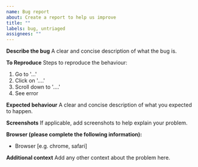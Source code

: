 ```yaml
---
name: Bug report
about: Create a report to help us improve
title: ""
labels: bug, untriaged
assignees: ""
---
```


**Describe the bug**
A clear and concise description of what the bug is.

**To Reproduce**
Steps to reproduce the behaviour:

1. Go to '...'
2. Click on '....'
3. Scroll down to '....'
4. See error

**Expected behaviour**
A clear and concise description of what you expected to happen.

**Screenshots**
If applicable, add screenshots to help explain your problem.

**Browser (please complete the following information):**

-   Browser [e.g. chrome, safari]

**Additional context**
Add any other context about the problem here.
